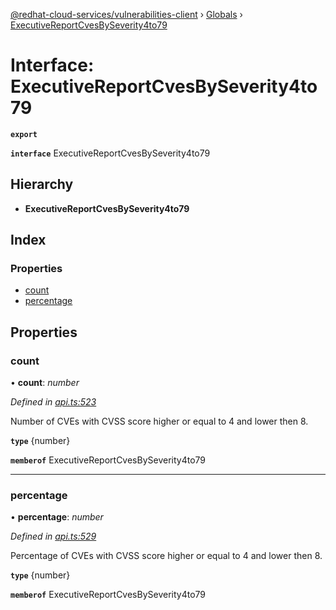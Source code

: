 [@redhat-cloud-services/vulnerabilities-client](../README.md) › [Globals](../globals.md) › [ExecutiveReportCvesBySeverity4to79](executivereportcvesbyseverity4to79.md)

# Interface: ExecutiveReportCvesBySeverity4to79

**`export`** 

**`interface`** ExecutiveReportCvesBySeverity4to79

## Hierarchy

* **ExecutiveReportCvesBySeverity4to79**

## Index

### Properties

* [count](executivereportcvesbyseverity4to79.md#count)
* [percentage](executivereportcvesbyseverity4to79.md#percentage)

## Properties

###  count

• **count**: *number*

*Defined in [api.ts:523](https://github.com/RedHatInsights/javascript-clients/blob/master/packages/vulnerabilities/api.ts#L523)*

Number of CVEs with CVSS score higher or equal to 4 and lower then 8.

**`type`** {number}

**`memberof`** ExecutiveReportCvesBySeverity4to79

___

###  percentage

• **percentage**: *number*

*Defined in [api.ts:529](https://github.com/RedHatInsights/javascript-clients/blob/master/packages/vulnerabilities/api.ts#L529)*

Percentage of CVEs with CVSS score higher or equal to 4 and lower then 8.

**`type`** {number}

**`memberof`** ExecutiveReportCvesBySeverity4to79
